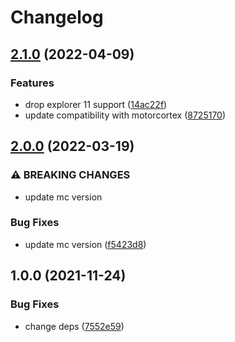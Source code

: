 # Changelog

## [2.1.0](https://github.com/donkeyclip/lottie/compare/v2.0.0...v2.1.0) (2022-04-09)


### Features

* drop explorer 11 support ([14ac22f](https://github.com/donkeyclip/lottie/commit/14ac22fc8fa97d849559a9777fbc24fca343cb9e))
* update compatibility with motorcortex ([8725170](https://github.com/donkeyclip/lottie/commit/8725170fe62ec042a167d08531ab178e8f3adec1))

## [2.0.0](https://github.com/donkeyclip/lottie/compare/v1.0.0...v2.0.0) (2022-03-19)


### ⚠ BREAKING CHANGES

* update mc version

### Bug Fixes

* update mc version ([f5423d8](https://github.com/donkeyclip/lottie/commit/f5423d8dba5e051a585a6c87bb460863ca5620fe))

## 1.0.0 (2021-11-24)


### Bug Fixes

* change deps ([7552e59](https://www.github.com/donkeyclip/lottie/commit/7552e59b52912b58f6a7890598287ae30f499e7a))

